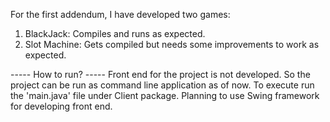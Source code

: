 For the first addendum, I have developed two games:
1. BlackJack: Compiles and runs as expected.
2. Slot Machine: Gets compiled but needs some improvements to work as expected.

----- How to run? -----
Front end for the project is not developed. So the project can be run as command line application as of now.
To execute run the 'main.java' file under Client package.
Planning to use Swing framework for developing front end.

